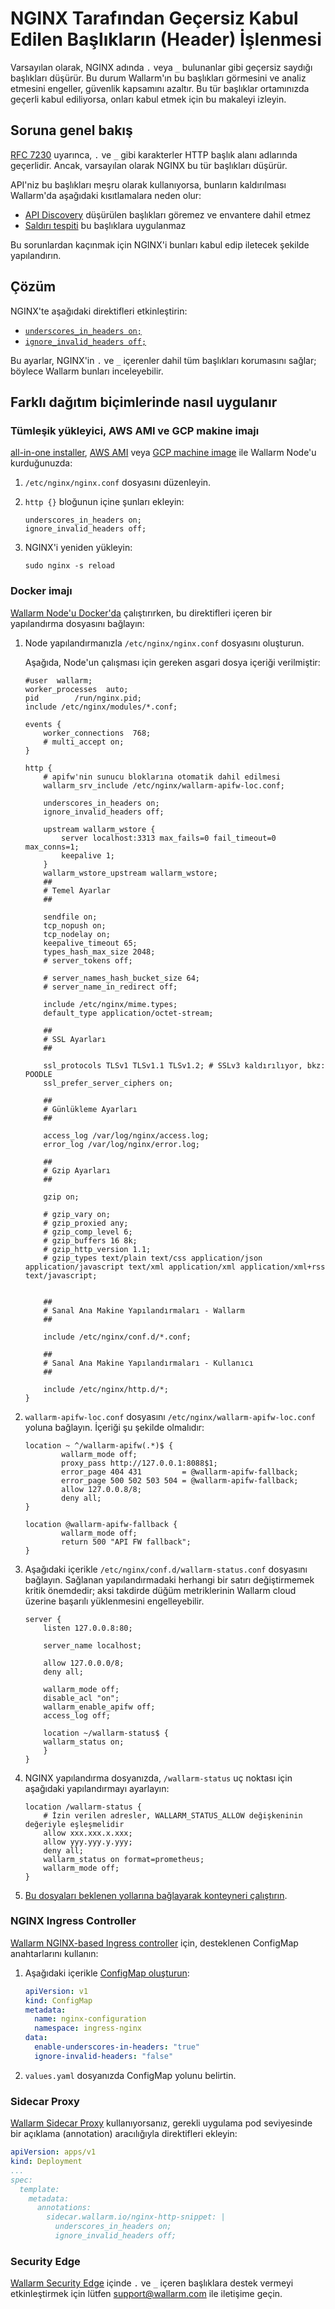 # NGINX Tarafından Geçersiz Kabul Edilen Başlıkların (Header) İşlenmesi

Varsayılan olarak, NGINX adında `.` veya `_` bulunanlar gibi geçersiz saydığı başlıkları düşürür. Bu durum Wallarm'ın bu başlıkları görmesini ve analiz etmesini engeller, güvenlik kapsamını azaltır. Bu tür başlıklar ortamınızda geçerli kabul ediliyorsa, onları kabul etmek için bu makaleyi izleyin.

## Soruna genel bakış

[RFC 7230](https://www.rfc-editor.org/rfc/rfc7230?utm_source=chatgpt.com#section-3.2.6) uyarınca, `.` ve `_` gibi karakterler HTTP başlık alanı adlarında geçerlidir. Ancak, varsayılan olarak NGINX bu tür başlıkları düşürür.

API'niz bu başlıkları meşru olarak kullanıyorsa, bunların kaldırılması Wallarm'da aşağıdaki kısıtlamalara neden olur:

* [API Discovery](../../api-discovery/overview.md) düşürülen başlıkları göremez ve envantere dahil etmez
* [Saldırı tespiti](../../user-guides/events/check-attack.md) bu başlıklara uygulanmaz

Bu sorunlardan kaçınmak için NGINX'i bunları kabul edip iletecek şekilde yapılandırın.

## Çözüm

NGINX'te aşağıdaki direktifleri etkinleştirin:

* [`underscores_in_headers on;`](https://nginx.org/en/docs/http/ngx_http_core_module.html#underscores_in_headers)
* [`ignore_invalid_headers off;`](https://nginx.org/en/docs/http/ngx_http_core_module.html#ignore_invalid_headers)

Bu ayarlar, NGINX'in `.` ve `_` içerenler dahil tüm başlıkları korumasını sağlar; böylece Wallarm bunları inceleyebilir.

## Farklı dağıtım biçimlerinde nasıl uygulanır

### Tümleşik yükleyici, AWS AMI ve GCP makine imajı

[all-in-one installer](../../installation/nginx/all-in-one.md), [AWS AMI](../../installation/packages/aws-ami.md) veya [GCP machine image](../../installation/packages/gcp-machine-image.md) ile Wallarm Node'u kurduğunuzda:

1. `/etc/nginx/nginx.conf` dosyasını düzenleyin.
1. `http {}` bloğunun içine şunları ekleyin:

    ```
    underscores_in_headers on;
    ignore_invalid_headers off;
    ```
1. NGINX'i yeniden yükleyin:

    ```
    sudo nginx -s reload
    ```

### Docker imajı

[Wallarm Node'u Docker'da](../installation-docker-en.md) çalıştırırken, bu direktifleri içeren bir yapılandırma dosyasını bağlayın:

1. Node yapılandırmanızla `/etc/nginx/nginx.conf` dosyasını oluşturun.

    Aşağıda, Node'un çalışması için gereken asgari dosya içeriği verilmiştir:

    ```hl_lines="15-16"
    #user  wallarm;
    worker_processes  auto;
    pid        /run/nginx.pid;
    include /etc/nginx/modules/*.conf;

    events {
        worker_connections  768;
        # multi_accept on;
    }

    http {
        # apifw'nin sunucu bloklarına otomatik dahil edilmesi
        wallarm_srv_include /etc/nginx/wallarm-apifw-loc.conf;

        underscores_in_headers on;
        ignore_invalid_headers off;

        upstream wallarm_wstore {
            server localhost:3313 max_fails=0 fail_timeout=0 max_conns=1;
            keepalive 1;
        }
        wallarm_wstore_upstream wallarm_wstore;
        ##
        # Temel Ayarlar
        ##

        sendfile on;
        tcp_nopush on;
        tcp_nodelay on;
        keepalive_timeout 65;
        types_hash_max_size 2048;
        # server_tokens off;

        # server_names_hash_bucket_size 64;
        # server_name_in_redirect off;

        include /etc/nginx/mime.types;
        default_type application/octet-stream;

        ##
        # SSL Ayarları
        ##

        ssl_protocols TLSv1 TLSv1.1 TLSv1.2; # SSLv3 kaldırılıyor, bkz: POODLE
        ssl_prefer_server_ciphers on;

        ##
        # Günlükleme Ayarları
        ##

        access_log /var/log/nginx/access.log;
        error_log /var/log/nginx/error.log;

        ##
        # Gzip Ayarları
        ##

        gzip on;

        # gzip_vary on;
        # gzip_proxied any;
        # gzip_comp_level 6;
        # gzip_buffers 16 8k;
        # gzip_http_version 1.1;
        # gzip_types text/plain text/css application/json application/javascript text/xml application/xml application/xml+rss text/javascript;


        ##
        # Sanal Ana Makine Yapılandırmaları - Wallarm
        ##

        include /etc/nginx/conf.d/*.conf;

        ##
        # Sanal Ana Makine Yapılandırmaları - Kullanıcı
        ##

        include /etc/nginx/http.d/*;
    }
    ```
1. `wallarm-apifw-loc.conf` dosyasını `/etc/nginx/wallarm-apifw-loc.conf` yoluna bağlayın. İçeriği şu şekilde olmalıdır:

    ```
    location ~ ^/wallarm-apifw(.*)$ {
            wallarm_mode off;
            proxy_pass http://127.0.0.1:8088$1;
            error_page 404 431         = @wallarm-apifw-fallback;
            error_page 500 502 503 504 = @wallarm-apifw-fallback;
            allow 127.0.0.8/8;
            deny all;
    }

    location @wallarm-apifw-fallback {
            wallarm_mode off;
            return 500 "API FW fallback";
    }
    ```
1. Aşağıdaki içerikle `/etc/nginx/conf.d/wallarm-status.conf` dosyasını bağlayın. Sağlanan yapılandırmadaki herhangi bir satırı değiştirmemek kritik önemdedir; aksi takdirde düğüm metriklerinin Wallarm cloud üzerine başarılı yüklenmesini engelleyebilir.

    ```
    server {
        listen 127.0.0.8:80;

        server_name localhost;

        allow 127.0.0.0/8;
        deny all;

        wallarm_mode off;
        disable_acl "on";
        wallarm_enable_apifw off;
        access_log off;

        location ~/wallarm-status$ {
        wallarm_status on;
        }
    }
    ```
1. NGINX yapılandırma dosyanızda, `/wallarm-status` uç noktası için aşağıdaki yapılandırmayı ayarlayın:

    ```
    location /wallarm-status {
        # İzin verilen adresler, WALLARM_STATUS_ALLOW değişkeninin değeriyle eşleşmelidir
        allow xxx.xxx.x.xxx;
        allow yyy.yyy.y.yyy;
        deny all;
        wallarm_status on format=prometheus;
        wallarm_mode off;
    }
    ```
1. [Bu dosyaları beklenen yollarına bağlayarak konteyneri çalıştırın](../installation-docker-en.md#run-the-container-mounting-the-configuration-file).

### NGINX Ingress Controller

[Wallarm NGINX-based Ingress controller](../installation-kubernetes-en.md) için, desteklenen ConfigMap anahtarlarını kullanın:

1. Aşağıdaki içerikle [ConfigMap oluşturun](https://kubernetes.io/docs/tasks/configure-pod-container/configure-pod-configmap/#create-configmaps-from-files):

    ```yaml
    apiVersion: v1
    kind: ConfigMap
    metadata:
      name: nginx-configuration
      namespace: ingress-nginx
    data:
      enable-underscores-in-headers: "true"
      ignore-invalid-headers: "false"
    ```
1. `values.yaml` dosyanızda ConfigMap yolunu belirtin.

### Sidecar Proxy

[Wallarm Sidecar Proxy](../../installation/kubernetes/sidecar-proxy/deployment.md) kullanıyorsanız, gerekli uygulama pod seviyesinde bir açıklama (annotation) aracılığıyla direktifleri ekleyin:

```yaml hl_lines="8-10"
apiVersion: apps/v1
kind: Deployment
...
spec:
  template:
    metadata:
      annotations:
        sidecar.wallarm.io/nginx-http-snippet: |
          underscores_in_headers on;
          ignore_invalid_headers off;
```

### Security Edge

[Wallarm Security Edge](../../installation/security-edge/overview.md) içinde `.` ve `_` içeren başlıklara destek vermeyi etkinleştirmek için lütfen [support@wallarm.com](mailto:support@wallarm.com) ile iletişime geçin.